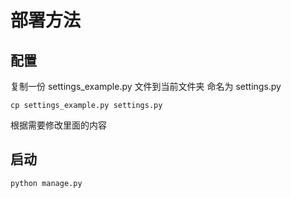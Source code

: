 # 部署方法

## 配置

复制一份 settings_example.py 文件到当前文件夹 命名为 settings.py

```shell
cp settings_example.py settings.py
```

根据需要修改里面的内容

## 启动

```shell
python manage.py
```